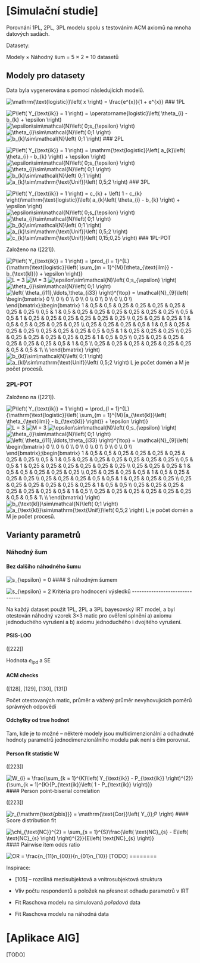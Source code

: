 \[Simulační studie\]
====================

Porovnání 1PL, 2PL, 3PL modelu spolu s testováním ACM axiomů na mnoha
datových sadách.

Datasety:

Modely × Náhodný šum = 5 × 2 = 10 datasetů

Modely pro datasety
-------------------

Data byla vygenerována s pomocí následujících modelů.

![\\mathrm{\\text{logistic}}\\left( x \\right) = \\frac{e\^{x}}{1 +
e\^{x}}](http://chart.apis.google.com/chart?cht=tx&chl=%5Cmathrm%7B%5Ctext%7Blogistic%7D%7D%5Cleft%28%20x%20%5Cright%29%20%3D%20%5Cfrac%7Be%5E%7Bx%7D%7D%7B1%20%2B%20e%5E%7Bx%7D%7D "\mathrm{\text{logistic}}\left( x \right) = \frac{e^{x}}{1 + e^{x}}")
\#\#\# 1PL

![P\\left( Y\_{\\text{ik}} = 1 \\right) =
\\operatorname{logistic}\\left( \\theta\_{i} - b\_{k} + \\epsilon
\\right)](http://chart.apis.google.com/chart?cht=tx&chl=P%5Cleft%28%20Y_%7B%5Ctext%7Bik%7D%7D%20%3D%201%20%5Cright%29%20%3D%20%5Coperatorname%7Blogistic%7D%5Cleft%28%20%5Ctheta_%7Bi%7D%20-%20b_%7Bk%7D%20%2B%20%5Cepsilon%20%5Cright%29 "P\left( Y_{\text{ik}} = 1 \right) = \operatorname{logistic}\left( \theta_{i} - b_{k} + \epsilon \right)")
![\\epsilon\\sim\\mathcal{N}\\left( 0;s\_{\\epsilon}
\\right)](http://chart.apis.google.com/chart?cht=tx&chl=%5Cepsilon%5Csim%5Cmathcal%7BN%7D%5Cleft%28%200%3Bs_%7B%5Cepsilon%7D%20%5Cright%29 "\epsilon\sim\mathcal{N}\left( 0;s_{\epsilon} \right)")
![\\theta\_{i}\\sim\\mathcal{N}\\left( 0;1
\\right)](http://chart.apis.google.com/chart?cht=tx&chl=%5Ctheta_%7Bi%7D%5Csim%5Cmathcal%7BN%7D%5Cleft%28%200%3B1%20%5Cright%29 "\theta_{i}\sim\mathcal{N}\left( 0;1 \right)")
![b\_{k}\\sim\\mathcal{N}\\left( 0;1
\\right)](http://chart.apis.google.com/chart?cht=tx&chl=b_%7Bk%7D%5Csim%5Cmathcal%7BN%7D%5Cleft%28%200%3B1%20%5Cright%29 "b_{k}\sim\mathcal{N}\left( 0;1 \right)")
\#\#\# 2PL

![P\\left( Y\_{\\text{ik}} = 1 \\right) =
\\mathrm{\\text{logistic}}\\left( a\_{k}\\left( \\theta\_{i} - b\_{k}
\\right) + \\epsilon
\\right)](http://chart.apis.google.com/chart?cht=tx&chl=P%5Cleft%28%20Y_%7B%5Ctext%7Bik%7D%7D%20%3D%201%20%5Cright%29%20%3D%20%5Cmathrm%7B%5Ctext%7Blogistic%7D%7D%5Cleft%28%20a_%7Bk%7D%5Cleft%28%20%5Ctheta_%7Bi%7D%20-%20b_%7Bk%7D%20%5Cright%29%20%2B%20%5Cepsilon%20%5Cright%29 "P\left( Y_{\text{ik}} = 1 \right) = \mathrm{\text{logistic}}\left( a_{k}\left( \theta_{i} - b_{k} \right) + \epsilon \right)")
![\\epsilon\\sim\\mathcal{N}\\left( 0;s\_{\\epsilon}
\\right)](http://chart.apis.google.com/chart?cht=tx&chl=%5Cepsilon%5Csim%5Cmathcal%7BN%7D%5Cleft%28%200%3Bs_%7B%5Cepsilon%7D%20%5Cright%29 "\epsilon\sim\mathcal{N}\left( 0;s_{\epsilon} \right)")
![\\theta\_{i}\\sim\\mathcal{N}\\left( 0;1
\\right)](http://chart.apis.google.com/chart?cht=tx&chl=%5Ctheta_%7Bi%7D%5Csim%5Cmathcal%7BN%7D%5Cleft%28%200%3B1%20%5Cright%29 "\theta_{i}\sim\mathcal{N}\left( 0;1 \right)")
![b\_{k}\\sim\\mathcal{N}\\left( 0;1
\\right)](http://chart.apis.google.com/chart?cht=tx&chl=b_%7Bk%7D%5Csim%5Cmathcal%7BN%7D%5Cleft%28%200%3B1%20%5Cright%29 "b_{k}\sim\mathcal{N}\left( 0;1 \right)")
![a\_{k}\\sim\\mathrm{\\text{Unif}}\\left( 0,5;2
\\right)](http://chart.apis.google.com/chart?cht=tx&chl=a_%7Bk%7D%5Csim%5Cmathrm%7B%5Ctext%7BUnif%7D%7D%5Cleft%28%200%2C5%3B2%20%5Cright%29 "a_{k}\sim\mathrm{\text{Unif}}\left( 0,5;2 \right)")
\#\#\# 3PL

![P\\left( Y\_{\\text{ik}} = 1 \\right) = c\_{k} + \\left( 1 - c\_{k}
\\right)\\mathrm{\\text{logistic}}\\left( a\_{k}\\left( \\theta\_{i} -
b\_{k} \\right) + \\epsilon
\\right)](http://chart.apis.google.com/chart?cht=tx&chl=P%5Cleft%28%20Y_%7B%5Ctext%7Bik%7D%7D%20%3D%201%20%5Cright%29%20%3D%20c_%7Bk%7D%20%2B%20%5Cleft%28%201%20-%20c_%7Bk%7D%20%5Cright%29%5Cmathrm%7B%5Ctext%7Blogistic%7D%7D%5Cleft%28%20a_%7Bk%7D%5Cleft%28%20%5Ctheta_%7Bi%7D%20-%20b_%7Bk%7D%20%5Cright%29%20%2B%20%5Cepsilon%20%5Cright%29 "P\left( Y_{\text{ik}} = 1 \right) = c_{k} + \left( 1 - c_{k} \right)\mathrm{\text{logistic}}\left( a_{k}\left( \theta_{i} - b_{k} \right) + \epsilon \right)")
![\\epsilon\\sim\\mathcal{N}\\left( 0;s\_{\\epsilon}
\\right)](http://chart.apis.google.com/chart?cht=tx&chl=%5Cepsilon%5Csim%5Cmathcal%7BN%7D%5Cleft%28%200%3Bs_%7B%5Cepsilon%7D%20%5Cright%29 "\epsilon\sim\mathcal{N}\left( 0;s_{\epsilon} \right)")
![\\theta\_{i}\\sim\\mathcal{N}\\left( 0;1
\\right)](http://chart.apis.google.com/chart?cht=tx&chl=%5Ctheta_%7Bi%7D%5Csim%5Cmathcal%7BN%7D%5Cleft%28%200%3B1%20%5Cright%29 "\theta_{i}\sim\mathcal{N}\left( 0;1 \right)")
![b\_{k}\\sim\\mathcal{N}\\left( 0;1
\\right)](http://chart.apis.google.com/chart?cht=tx&chl=b_%7Bk%7D%5Csim%5Cmathcal%7BN%7D%5Cleft%28%200%3B1%20%5Cright%29 "b_{k}\sim\mathcal{N}\left( 0;1 \right)")
![a\_{k}\\sim\\mathrm{\\text{Unif}}\\left( 0,5;2
\\right)](http://chart.apis.google.com/chart?cht=tx&chl=a_%7Bk%7D%5Csim%5Cmathrm%7B%5Ctext%7BUnif%7D%7D%5Cleft%28%200%2C5%3B2%20%5Cright%29 "a_{k}\sim\mathrm{\text{Unif}}\left( 0,5;2 \right)")
![c\_{k}\\sim\\mathrm{\\text{Unif}}\\left( 0,15;0,25
\\right)](http://chart.apis.google.com/chart?cht=tx&chl=c_%7Bk%7D%5Csim%5Cmathrm%7B%5Ctext%7BUnif%7D%7D%5Cleft%28%200%2C15%3B0%2C25%20%5Cright%29 "c_{k}\sim\mathrm{\text{Unif}}\left( 0,15;0,25 \right)")
\#\#\# 1PL-POT

Založeno na (\[221\]).

![P\\left( Y\_{\\text{ik}} = 1 \\right) = \\prod\_{l =
1}\^{L}{\\mathrm{\\text{logistic}}\\left( \\sum\_{m =
1}\^{M}{\\theta\_{\\text{ilm}} - b\_{\\text{kl}}} + \\epsilon
\\right)}](http://chart.apis.google.com/chart?cht=tx&chl=P%5Cleft%28%20Y_%7B%5Ctext%7Bik%7D%7D%20%3D%201%20%5Cright%29%20%3D%20%5Cprod_%7Bl%20%3D%201%7D%5E%7BL%7D%7B%5Cmathrm%7B%5Ctext%7Blogistic%7D%7D%5Cleft%28%20%5Csum_%7Bm%20%3D%201%7D%5E%7BM%7D%7B%5Ctheta_%7B%5Ctext%7Bilm%7D%7D%20-%20b_%7B%5Ctext%7Bkl%7D%7D%7D%20%2B%20%5Cepsilon%20%5Cright%29%7D "P\left( Y_{\text{ik}} = 1 \right) = \prod_{l = 1}^{L}{\mathrm{\text{logistic}}\left( \sum_{m = 1}^{M}{\theta_{\text{ilm}} - b_{\text{kl}}} + \epsilon \right)}")
![L =
3](http://chart.apis.google.com/chart?cht=tx&chl=L%20%3D%203 "L = 3")
![M =
3](http://chart.apis.google.com/chart?cht=tx&chl=M%20%3D%203 "M = 3")
![\\epsilon\\sim\\mathcal{N}\\left( 0;s\_{\\epsilon}
\\right)](http://chart.apis.google.com/chart?cht=tx&chl=%5Cepsilon%5Csim%5Cmathcal%7BN%7D%5Cleft%28%200%3Bs_%7B%5Cepsilon%7D%20%5Cright%29 "\epsilon\sim\mathcal{N}\left( 0;s_{\epsilon} \right)")
![\\theta\_{i}\\sim\\mathcal{N}\\left( 0;1
\\right)](http://chart.apis.google.com/chart?cht=tx&chl=%5Ctheta_%7Bi%7D%5Csim%5Cmathcal%7BN%7D%5Cleft%28%200%3B1%20%5Cright%29 "\theta_{i}\sim\mathcal{N}\left( 0;1 \right)")
![\\left( \\theta\_{i11},\\ldots,\\theta\_{i33} \\right)\^{\\top} =
\\mathcal{N}\_{9}\\left( \\begin{bmatrix} 0 \\\\ 0 \\\\ 0 \\\\ 0 \\\\ 0
\\\\ 0 \\\\ 0 \\\\ 0 \\\\ 0 \\\\ \\end{bmatrix};\\begin{bmatrix} 1 & 0,5
& 0,5 & 0,25 & 0,25 & 0,25 & 0,25 & 0,25 & 0,25 \\\\ 0,5 & 1 & 0,5 &
0,25 & 0,25 & 0,25 & 0,25 & 0,25 & 0,25 \\\\ 0,5 & 0,5 & 1 & 0,25 & 0,25
& 0,25 & 0,25 & 0,25 & 0,25 \\\\ 0,25 & 0,25 & 0,25 & 1 & 0,5 & 0,5 &
0,25 & 0,25 & 0,25 \\\\ 0,25 & 0,25 & 0,25 & 0,5 & 1 & 0,5 & 0,25 & 0,25
& 0,25 \\\\ 0,25 & 0,25 & 0,25 & 0,5 & 0,5 & 1 & 0,25 & 0,25 & 0,25 \\\\
0,25 & 0,25 & 0,25 & 0,25 & 0,25 & 0,25 & 1 & 0,5 & 0,5 \\\\ 0,25 & 0,25
& 0,25 & 0,25 & 0,25 & 0,25 & 0,5 & 1 & 0,5 \\\\ 0,25 & 0,25 & 0,25 &
0,25 & 0,25 & 0,25 & 0,5 & 0,5 & 1\\ \\\\ \\end{bmatrix}
\\right)](http://chart.apis.google.com/chart?cht=tx&chl=%5Cleft%28%20%5Ctheta_%7Bi11%7D%2C%5Cldots%2C%5Ctheta_%7Bi33%7D%20%5Cright%29%5E%7B%5Ctop%7D%20%3D%20%5Cmathcal%7BN%7D_%7B9%7D%5Cleft%28%20%5Cbegin%7Bbmatrix%7D%0A0%20%5C%5C%0A0%20%5C%5C%0A0%20%5C%5C%0A0%20%5C%5C%0A0%20%5C%5C%0A0%20%5C%5C%0A0%20%5C%5C%0A0%20%5C%5C%0A0%20%5C%5C%0A%5Cend%7Bbmatrix%7D%3B%5Cbegin%7Bbmatrix%7D%0A1%20%26%200%2C5%20%26%200%2C5%20%26%200%2C25%20%26%200%2C25%20%26%200%2C25%20%26%200%2C25%20%26%200%2C25%20%26%200%2C25%20%5C%5C%0A0%2C5%20%26%201%20%26%200%2C5%20%26%200%2C25%20%26%200%2C25%20%26%200%2C25%20%26%200%2C25%20%26%200%2C25%20%26%200%2C25%20%5C%5C%0A0%2C5%20%26%200%2C5%20%26%201%20%26%200%2C25%20%26%200%2C25%20%26%200%2C25%20%26%200%2C25%20%26%200%2C25%20%26%200%2C25%20%5C%5C%0A0%2C25%20%26%200%2C25%20%26%200%2C25%20%26%201%20%26%200%2C5%20%26%200%2C5%20%26%200%2C25%20%26%200%2C25%20%26%200%2C25%20%5C%5C%0A0%2C25%20%26%200%2C25%20%26%200%2C25%20%26%200%2C5%20%26%201%20%26%200%2C5%20%26%200%2C25%20%26%200%2C25%20%26%200%2C25%20%5C%5C%0A0%2C25%20%26%200%2C25%20%26%200%2C25%20%26%200%2C5%20%26%200%2C5%20%26%201%20%26%200%2C25%20%26%200%2C25%20%26%200%2C25%20%5C%5C%0A0%2C25%20%26%200%2C25%20%26%200%2C25%20%26%200%2C25%20%26%200%2C25%20%26%200%2C25%20%26%201%20%26%200%2C5%20%26%200%2C5%20%5C%5C%0A0%2C25%20%26%200%2C25%20%26%200%2C25%20%26%200%2C25%20%26%200%2C25%20%26%200%2C25%20%26%200%2C5%20%26%201%20%26%200%2C5%20%5C%5C%0A0%2C25%20%26%200%2C25%20%26%200%2C25%20%26%200%2C25%20%26%200%2C25%20%26%200%2C25%20%26%200%2C5%20%26%200%2C5%20%26%201%5C%20%20%5C%5C%0A%5Cend%7Bbmatrix%7D%20%5Cright%29 "\left( \theta_{i11},\ldots,\theta_{i33} \right)^{\top} = \mathcal{N}_{9}\left( \begin{bmatrix} 0 0 0 0 0 0 0 0 0 \end{bmatrix};\begin{bmatrix} 1 & 0,5 & 0,5 & 0,25 & 0,25 & 0,25 & 0,25 & 0,25 & 0,25 0,5 & 1 & 0,5 & 0,25 & 0,25 & 0,25 & 0,25 & 0,25 & 0,25 0,5 & 0,5 & 1 & 0,25 & 0,25 & 0,25 & 0,25 & 0,25 & 0,25 0,25 & 0,25 & 0,25 & 1 & 0,5 & 0,5 & 0,25 & 0,25 & 0,25 0,25 & 0,25 & 0,25 & 0,5 & 1 & 0,5 & 0,25 & 0,25 & 0,25 0,25 & 0,25 & 0,25 & 0,5 & 0,5 & 1 & 0,25 & 0,25 & 0,25 0,25 & 0,25 & 0,25 & 0,25 & 0,25 & 0,25 & 1 & 0,5 & 0,5 0,25 & 0,25 & 0,25 & 0,25 & 0,25 & 0,25 & 0,5 & 1 & 0,5 0,25 & 0,25 & 0,25 & 0,25 & 0,25 & 0,25 & 0,5 & 0,5 & 1 \end{bmatrix} \right)")
![b\_{kl}\\sim\\mathcal{N}\\left( 0;1
\\right)](http://chart.apis.google.com/chart?cht=tx&chl=b_%7Bkl%7D%5Csim%5Cmathcal%7BN%7D%5Cleft%28%200%3B1%20%5Cright%29 "b_{kl}\sim\mathcal{N}\left( 0;1 \right)")
![a\_{kl}\\sim\\mathrm{\\text{Unif}}\\left( 0,5;2
\\right)](http://chart.apis.google.com/chart?cht=tx&chl=a_%7Bkl%7D%5Csim%5Cmathrm%7B%5Ctext%7BUnif%7D%7D%5Cleft%28%200%2C5%3B2%20%5Cright%29 "a_{kl}\sim\mathrm{\text{Unif}}\left( 0,5;2 \right)")
L je počet domén a M je počet procesů.

### 2PL-POT

Založeno na (\[221\]).

![P\\left( Y\_{\\text{ik}} = 1 \\right) = \\prod\_{l =
1}\^{L}{\\mathrm{\\text{logistic}}\\left( \\sum\_{m =
1}\^{M}{a\_{\\text{kl}}\\left( \\theta\_{\\text{ilm}} - b\_{\\text{kl}}
\\right)} + \\epsilon
\\right)}](http://chart.apis.google.com/chart?cht=tx&chl=P%5Cleft%28%20Y_%7B%5Ctext%7Bik%7D%7D%20%3D%201%20%5Cright%29%20%3D%20%5Cprod_%7Bl%20%3D%201%7D%5E%7BL%7D%7B%5Cmathrm%7B%5Ctext%7Blogistic%7D%7D%5Cleft%28%20%5Csum_%7Bm%20%3D%201%7D%5E%7BM%7D%7Ba_%7B%5Ctext%7Bkl%7D%7D%5Cleft%28%20%5Ctheta_%7B%5Ctext%7Bilm%7D%7D%20-%20b_%7B%5Ctext%7Bkl%7D%7D%20%5Cright%29%7D%20%2B%20%5Cepsilon%20%5Cright%29%7D "P\left( Y_{\text{ik}} = 1 \right) = \prod_{l = 1}^{L}{\mathrm{\text{logistic}}\left( \sum_{m = 1}^{M}{a_{\text{kl}}\left( \theta_{\text{ilm}} - b_{\text{kl}} \right)} + \epsilon \right)}")
![L =
3](http://chart.apis.google.com/chart?cht=tx&chl=L%20%3D%203 "L = 3")
![M =
3](http://chart.apis.google.com/chart?cht=tx&chl=M%20%3D%203 "M = 3")
![\\epsilon\\sim\\mathcal{N}\\left( 0;s\_{\\epsilon}
\\right)](http://chart.apis.google.com/chart?cht=tx&chl=%5Cepsilon%5Csim%5Cmathcal%7BN%7D%5Cleft%28%200%3Bs_%7B%5Cepsilon%7D%20%5Cright%29 "\epsilon\sim\mathcal{N}\left( 0;s_{\epsilon} \right)")
![\\theta\_{i}\\sim\\mathcal{N}\\left( 0;1
\\right)](http://chart.apis.google.com/chart?cht=tx&chl=%5Ctheta_%7Bi%7D%5Csim%5Cmathcal%7BN%7D%5Cleft%28%200%3B1%20%5Cright%29 "\theta_{i}\sim\mathcal{N}\left( 0;1 \right)")
![\\left( \\theta\_{i11},\\ldots,\\theta\_{i33} \\right)\^{\\top} =
\\mathcal{N}\_{9}\\left( \\begin{bmatrix} 0 \\\\ 0 \\\\ 0 \\\\ 0 \\\\ 0
\\\\ 0 \\\\ 0 \\\\ 0 \\\\ 0 \\\\ \\end{bmatrix};\\begin{bmatrix} 1 & 0,5
& 0,5 & 0,25 & 0,25 & 0,25 & 0,25 & 0,25 & 0,25 \\\\ 0,5 & 1 & 0,5 &
0,25 & 0,25 & 0,25 & 0,25 & 0,25 & 0,25 \\\\ 0,5 & 0,5 & 1 & 0,25 & 0,25
& 0,25 & 0,25 & 0,25 & 0,25 \\\\ 0,25 & 0,25 & 0,25 & 1 & 0,5 & 0,5 &
0,25 & 0,25 & 0,25 \\\\ 0,25 & 0,25 & 0,25 & 0,5 & 1 & 0,5 & 0,25 & 0,25
& 0,25 \\\\ 0,25 & 0,25 & 0,25 & 0,5 & 0,5 & 1 & 0,25 & 0,25 & 0,25 \\\\
0,25 & 0,25 & 0,25 & 0,25 & 0,25 & 0,25 & 1 & 0,5 & 0,5 \\\\ 0,25 & 0,25
& 0,25 & 0,25 & 0,25 & 0,25 & 0,5 & 1 & 0,5 \\\\ 0,25 & 0,25 & 0,25 &
0,25 & 0,25 & 0,25 & 0,5 & 0,5 & 1\\ \\\\ \\end{bmatrix}
\\right)](http://chart.apis.google.com/chart?cht=tx&chl=%5Cleft%28%20%5Ctheta_%7Bi11%7D%2C%5Cldots%2C%5Ctheta_%7Bi33%7D%20%5Cright%29%5E%7B%5Ctop%7D%20%3D%20%5Cmathcal%7BN%7D_%7B9%7D%5Cleft%28%20%5Cbegin%7Bbmatrix%7D%0A0%20%5C%5C%0A0%20%5C%5C%0A0%20%5C%5C%0A0%20%5C%5C%0A0%20%5C%5C%0A0%20%5C%5C%0A0%20%5C%5C%0A0%20%5C%5C%0A0%20%5C%5C%0A%5Cend%7Bbmatrix%7D%3B%5Cbegin%7Bbmatrix%7D%0A1%20%26%200%2C5%20%26%200%2C5%20%26%200%2C25%20%26%200%2C25%20%26%200%2C25%20%26%200%2C25%20%26%200%2C25%20%26%200%2C25%20%5C%5C%0A0%2C5%20%26%201%20%26%200%2C5%20%26%200%2C25%20%26%200%2C25%20%26%200%2C25%20%26%200%2C25%20%26%200%2C25%20%26%200%2C25%20%5C%5C%0A0%2C5%20%26%200%2C5%20%26%201%20%26%200%2C25%20%26%200%2C25%20%26%200%2C25%20%26%200%2C25%20%26%200%2C25%20%26%200%2C25%20%5C%5C%0A0%2C25%20%26%200%2C25%20%26%200%2C25%20%26%201%20%26%200%2C5%20%26%200%2C5%20%26%200%2C25%20%26%200%2C25%20%26%200%2C25%20%5C%5C%0A0%2C25%20%26%200%2C25%20%26%200%2C25%20%26%200%2C5%20%26%201%20%26%200%2C5%20%26%200%2C25%20%26%200%2C25%20%26%200%2C25%20%5C%5C%0A0%2C25%20%26%200%2C25%20%26%200%2C25%20%26%200%2C5%20%26%200%2C5%20%26%201%20%26%200%2C25%20%26%200%2C25%20%26%200%2C25%20%5C%5C%0A0%2C25%20%26%200%2C25%20%26%200%2C25%20%26%200%2C25%20%26%200%2C25%20%26%200%2C25%20%26%201%20%26%200%2C5%20%26%200%2C5%20%5C%5C%0A0%2C25%20%26%200%2C25%20%26%200%2C25%20%26%200%2C25%20%26%200%2C25%20%26%200%2C25%20%26%200%2C5%20%26%201%20%26%200%2C5%20%5C%5C%0A0%2C25%20%26%200%2C25%20%26%200%2C25%20%26%200%2C25%20%26%200%2C25%20%26%200%2C25%20%26%200%2C5%20%26%200%2C5%20%26%201%5C%20%20%5C%5C%0A%5Cend%7Bbmatrix%7D%20%5Cright%29 "\left( \theta_{i11},\ldots,\theta_{i33} \right)^{\top} = \mathcal{N}_{9}\left( \begin{bmatrix} 0 0 0 0 0 0 0 0 0 \end{bmatrix};\begin{bmatrix} 1 & 0,5 & 0,5 & 0,25 & 0,25 & 0,25 & 0,25 & 0,25 & 0,25 0,5 & 1 & 0,5 & 0,25 & 0,25 & 0,25 & 0,25 & 0,25 & 0,25 0,5 & 0,5 & 1 & 0,25 & 0,25 & 0,25 & 0,25 & 0,25 & 0,25 0,25 & 0,25 & 0,25 & 1 & 0,5 & 0,5 & 0,25 & 0,25 & 0,25 0,25 & 0,25 & 0,25 & 0,5 & 1 & 0,5 & 0,25 & 0,25 & 0,25 0,25 & 0,25 & 0,25 & 0,5 & 0,5 & 1 & 0,25 & 0,25 & 0,25 0,25 & 0,25 & 0,25 & 0,25 & 0,25 & 0,25 & 1 & 0,5 & 0,5 0,25 & 0,25 & 0,25 & 0,25 & 0,25 & 0,25 & 0,5 & 1 & 0,5 0,25 & 0,25 & 0,25 & 0,25 & 0,25 & 0,25 & 0,5 & 0,5 & 1 \end{bmatrix} \right)")
![b\_{\\text{kl}}\\sim\\mathcal{N}\\left( 0;1
\\right)](http://chart.apis.google.com/chart?cht=tx&chl=b_%7B%5Ctext%7Bkl%7D%7D%5Csim%5Cmathcal%7BN%7D%5Cleft%28%200%3B1%20%5Cright%29 "b_{\text{kl}}\sim\mathcal{N}\left( 0;1 \right)")
![a\_{\\text{kl}}\\sim\\mathrm{\\text{Unif}}\\left( 0,5;2
\\right)](http://chart.apis.google.com/chart?cht=tx&chl=a_%7B%5Ctext%7Bkl%7D%7D%5Csim%5Cmathrm%7B%5Ctext%7BUnif%7D%7D%5Cleft%28%200%2C5%3B2%20%5Cright%29 "a_{\text{kl}}\sim\mathrm{\text{Unif}}\left( 0,5;2 \right)")
L je počet domén a M je počet procesů.

Varianty parametrů
------------------

### Náhodný šum

#### Bez dalšího náhodného šumu

![s\_{\\epsilon} =
0](http://chart.apis.google.com/chart?cht=tx&chl=s_%7B%5Cepsilon%7D%20%3D%200 "s_{\epsilon} = 0")
\#\#\#\# S náhodným šumem

![s\_{\\epsilon} =
2](http://chart.apis.google.com/chart?cht=tx&chl=s_%7B%5Cepsilon%7D%20%3D%202 "s_{\epsilon} = 2")
Kritéria pro hodnocení výsledků -------------------------------

Na každý dataset použit 1PL, 2PL a 3PL bayesovský IRT model, a byl
otestován náhodný vzorek 3×3 matic pro ověření splnění a) axiomu
jednoduchého vyrušení a b) axiomu jednoduchého i dvojitého vyrušení.

#### PSIS-LOO

(\[222\])

Hodnota *e*<sub>lpd</sub> a SE

#### ACM checks

(\[128\], \[129\], \[130\], \[131\])

Počet otestovaných matic, průměr a vážený průměr nevyhovujících poměrů
správných odpovědí

#### Odchylky od true hodnot

Tam, kde je to možné – některé modely jsou multidimenzionální a
odhadnuté hodnoty parametrů jednodimenzionálního modelu pak není s čím
porovnat.

#### Person fit statistic W

(\[223\])

![W\_{i} = \\frac{\\sum\_{k = 1}\^{K}\\left( Y\_{\\text{ik}} -
P\_{\\text{ik}} \\right)\^{2}}{\\sum\_{k =
1}\^{K}{P\_{\\text{ik}}\\left( 1 - P\_{\\text{ik}}
\\right)}}](http://chart.apis.google.com/chart?cht=tx&chl=W_%7Bi%7D%20%3D%20%5Cfrac%7B%5Csum_%7Bk%20%3D%201%7D%5E%7BK%7D%5Cleft%28%20Y_%7B%5Ctext%7Bik%7D%7D%20-%20P_%7B%5Ctext%7Bik%7D%7D%20%5Cright%29%5E%7B2%7D%7D%7B%5Csum_%7Bk%20%3D%201%7D%5E%7BK%7D%7BP_%7B%5Ctext%7Bik%7D%7D%5Cleft%28%201%20-%20P_%7B%5Ctext%7Bik%7D%7D%20%5Cright%29%7D%7D "W_{i} = \frac{\sum_{k = 1}^{K}\left( Y_{\text{ik}} - P_{\text{ik}} \right)^{2}}{\sum_{k = 1}^{K}{P_{\text{ik}}\left( 1 - P_{\text{ik}} \right)}}")
\#\#\#\# Person point-biserial correlation

(\[223\])

![r\_{\\mathrm{\\text{pbis}}} = \\mathrm{\\text{Cor}}\\left( Y\_{i};P
\\right)](http://chart.apis.google.com/chart?cht=tx&chl=r_%7B%5Cmathrm%7B%5Ctext%7Bpbis%7D%7D%7D%20%3D%20%5Cmathrm%7B%5Ctext%7BCor%7D%7D%5Cleft%28%20Y_%7Bi%7D%3BP%20%5Cright%29 "r_{\mathrm{\text{pbis}}} = \mathrm{\text{Cor}}\left( Y_{i};P \right)")
\#\#\#\# Score distribution fit

![\\chi\_{\\text{NC}}\^{2} = \\sum\_{s = 1}\^{S}\\frac{\\left(
\\text{NC}\_{s} - E\\left( \\text{NC}\_{s} \\right)
\\right)\^{2}}{E\\left( \\text{NC}\_{s}
\\right)}](http://chart.apis.google.com/chart?cht=tx&chl=%5Cchi_%7B%5Ctext%7BNC%7D%7D%5E%7B2%7D%20%3D%20%5Csum_%7Bs%20%3D%201%7D%5E%7BS%7D%5Cfrac%7B%5Cleft%28%20%5Ctext%7BNC%7D_%7Bs%7D%20-%20E%5Cleft%28%20%5Ctext%7BNC%7D_%7Bs%7D%20%5Cright%29%20%5Cright%29%5E%7B2%7D%7D%7BE%5Cleft%28%20%5Ctext%7BNC%7D_%7Bs%7D%20%5Cright%29%7D "\chi_{\text{NC}}^{2} = \sum_{s = 1}^{S}\frac{\left( \text{NC}_{s} - E\left( \text{NC}_{s} \right) \right)^{2}}{E\left( \text{NC}_{s} \right)}")
\#\#\#\# Pairwise item odds ratio

![OR =
\\frac{n\_{11}n\_{00}}{n\_{01}n\_{10}}](http://chart.apis.google.com/chart?cht=tx&chl=OR%20%3D%20%5Cfrac%7Bn_%7B11%7Dn_%7B00%7D%7D%7Bn_%7B01%7Dn_%7B10%7D%7D "OR = \frac{n_{11}n_{00}}{n_{01}n_{10}}")
\[TODO\] ========

Inspirace:

-   \[105\] – rozdílná mezisubjektová a vnitrosubjektová struktura

-   Vliv počtu respondentů a položek na přesnost odhadu parametrů v IRT

-   Fit Raschova modelu na simulovaná *pořadová* data

-   Fit Raschova modelu na náhodná data

\[Aplikace AIG\]
================

\[TODO\]

